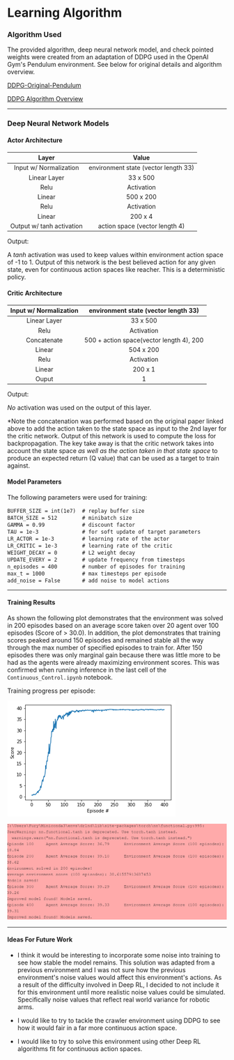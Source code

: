 # Learning Algorithm

### Algorithm Used

The provided algorithm, deep neural network model, and check pointed weights were created from
an adaptation of DDPG used in the OpenAI Gym's Pendulum environment. See below for original details and algorithm overview.

[DDPG-Original-Pendulum](https://github.com/udacity/deep-reinforcement-learning/tree/master/ddpg-pendulum)

[DDPG Algorithm Overview](https://spinningup.openai.com/en/latest/algorithms/ddpg.html)

---

### Deep Neural Network Models

#### Actor Architecture

|Layer|Value|
|:-----:|:---:|
|Input w/ Normalization|environment state (vector length 33)|
|Linear Layer|33 x 500|
|Relu|Activation|
|Linear|500 x 200|
|Relu|Activation|
|Linear|200 x 4|
|Output w/ tanh activation|action space (vector length 4)|

Output:

A *tanh* activation was used to keep values within environment action space of -1 to 1.
Output of this network is the best believed action for any given state, even for continuous action spaces like reacher. This is a deterministic policy.

#### Critic Architecture

|Input w/ Normalization|environment state (vector length 33)|
|:-----:|:---:|
|Linear Layer|33 x 500|
|Relu|Activation|
|Concatenate|500 + action space(vector length 4), 200|
|Linear|504 x 200|
|Relu|Activation|
|Linear|200 x 1|
|Ouput|1|

Output:

*No* activation was used on the output of this layer.

*Note the concatenation was performed based on the original paper linked above to add the action
taken to the state space as input to the 2nd layer for the critic network.
Output of this network is used to compute the loss for backpropagation. The key take away is that the critic network takes into account the state space *as well as the action taken in that state space* to produce an expected return (Q value) that can be used as a target to train against.

#### Model Parameters

The following parameters were used for training:


```
BUFFER_SIZE = int(1e7)  # replay buffer size
BATCH_SIZE = 512        # minibatch size
GAMMA = 0.99            # discount factor
TAU = 1e-3              # for soft update of target parameters
LR_ACTOR = 1e-3         # learning rate of the actor
LR_CRITIC = 1e-3        # learning rate of the critic
WEIGHT_DECAY = 0        # L2 weight decay
UPDATE_EVERY = 2        # update frequency from timesteps
n_episodes = 400        # number of episodes for training
max_t = 1000            # max timesteps per episode
add_noise = False       # add noise to model actions
```

---

#### Training Results

As shown the following plot demonstrates that the environment was solved in 200 episodes based on an average score taken over 20 agent over 100 episodes (Score of > 30.0). In addition, the plot demonstrates that training scores peaked around 150 episodes and remained stable all the way through the max number of specified episodes to train for. After 150 episodes there was only marginal gain because there was little more to be had as the agents were already maximizing environment scores. This was confirmed when running inference in the last cell of the `Continuous_Control.ipynb` notebook.

Training progress per episode:

![Training Plot](Images/training-plot.png)

![Environment Solved](Images/environment-solved-status.png)

---

#### Ideas For Future Work

- I think it would be interesting to incorporate some noise into training to see how stable the model remains. This solution was adapted from a previous environment and I was not sure how the previous environment's noise values would affect this environment's actions. As a result of the difficulty involved in Deep RL, I decided to not include it for this environment until more realistic noise values could be simulated. Specifically noise values that reflect real world variance for robotic arms.

- I would like to try to tackle the crawler environment using DDPG to see how it would fair in a far more continuous action space.

- I would like to try to solve this environment using other Deep RL algorithms fit for continuous action spaces.